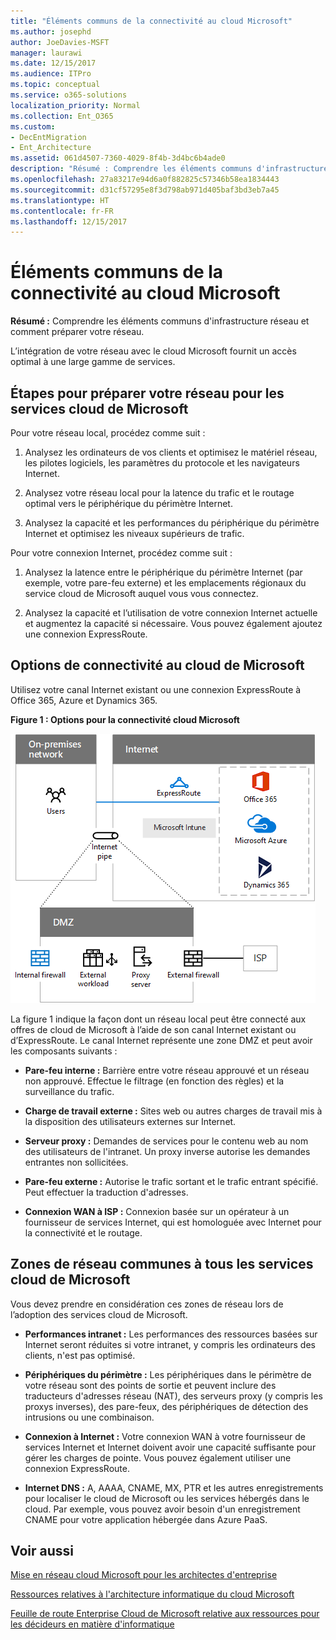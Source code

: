 ```yaml
---
title: "Éléments communs de la connectivité au cloud Microsoft"
ms.author: josephd
author: JoeDavies-MSFT
manager: laurawi
ms.date: 12/15/2017
ms.audience: ITPro
ms.topic: conceptual
ms.service: o365-solutions
localization_priority: Normal
ms.collection: Ent_O365
ms.custom:
- DecEntMigration
- Ent_Architecture
ms.assetid: 061d4507-7360-4029-8f4b-3d4bc6b4ade0
description: "Résumé : Comprendre les éléments communs d'infrastructure réseau et comment préparer votre réseau."
ms.openlocfilehash: 27a83217e94d6a0f882825c57346b58ea1834443
ms.sourcegitcommit: d31cf57295e8f3d798ab971d405baf3bd3eb7a45
ms.translationtype: HT
ms.contentlocale: fr-FR
ms.lasthandoff: 12/15/2017
---
```

# <a name="common-elements-of-microsoft-cloud-connectivity"></a>Éléments communs de la connectivité au cloud Microsoft

 **Résumé :** Comprendre les éléments communs d'infrastructure réseau et comment préparer votre réseau.
  
L’intégration de votre réseau avec le cloud Microsoft fournit un accès optimal à une large gamme de services.
  
## <a name="steps-to-prepare-your-network-for-microsoft-cloud-services"></a>Étapes pour préparer votre réseau pour les services cloud de Microsoft
<a name="steps"> </a>

Pour votre réseau local, procédez comme suit :
  
1. Analysez les ordinateurs de vos clients et optimisez le matériel réseau, les pilotes logiciels, les paramètres du protocole et les navigateurs Internet.
    
2. Analysez votre réseau local pour la latence du trafic et le routage optimal vers le périphérique du périmètre Internet.
    
3. Analysez la capacité et les performances du périphérique du périmètre Internet et optimisez les niveaux supérieurs de trafic.
    
Pour votre connexion Internet, procédez comme suit :
  
1. Analysez la latence entre le périphérique du périmètre Internet (par exemple, votre pare-feu externe) et les emplacements régionaux du service cloud de Microsoft auquel vous vous connectez.
    
2. Analysez la capacité et l’utilisation de votre connexion Internet actuelle et augmentez la capacité si nécessaire. Vous pouvez également ajoutez une connexion ExpressRoute.
    
## <a name="microsoft-cloud-connectivity-options"></a>Options de connectivité au cloud de Microsoft
<a name="steps"> </a>

Utilisez votre canal Internet existant ou une connexion ExpressRoute à Office 365, Azure et Dynamics 365.
  
**Figure 1 : Options pour la connectivité cloud Microsoft**

![Figure 1 :  options pour la connectivité cloud Microsoft](images/Network_Poster/CommonElements.png)

  
La figure 1 indique la façon dont un réseau local peut être connecté aux offres de cloud de Microsoft à l’aide de son canal Internet existant ou d’ExpressRoute. Le canal Internet représente une zone DMZ et peut avoir les composants suivants :
  
- **Pare-feu interne :** Barrière entre votre réseau approuvé et un réseau non approuvé. Effectue le filtrage (en fonction des règles) et la surveillance du trafic.
    
- **Charge de travail externe :** Sites web ou autres charges de travail mis à la disposition des utilisateurs externes sur Internet.
    
- **Serveur proxy :** Demandes de services pour le contenu web au nom des utilisateurs de l'intranet. Un proxy inverse autorise les demandes entrantes non sollicitées.
    
- **Pare-feu externe :** Autorise le trafic sortant et le trafic entrant spécifié. Peut effectuer la traduction d'adresses.
    
- **Connexion WAN à ISP :** Connexion basée sur un opérateur à un fournisseur de services Internet, qui est homologuée avec Internet pour la connectivité et le routage.
    
## <a name="areas-of-networking-common-to-all-microsoft-cloud-services"></a>Zones de réseau communes à tous les services cloud de Microsoft
<a name="steps"> </a>

Vous devez prendre en considération ces zones de réseau lors de l’adoption des services cloud de Microsoft.
  
- **Performances intranet :** Les performances des ressources basées sur Internet seront réduites si votre intranet, y compris les ordinateurs des clients, n'est pas optimisé.
    
- **Périphériques du périmètre :** Les périphériques dans le périmètre de votre réseau sont des points de sortie et peuvent inclure des traducteurs d'adresses réseau (NAT), des serveurs proxy (y compris les proxys inverses), des pare-feux, des périphériques de détection des intrusions ou une combinaison.
    
- **Connexion à Internet :** Votre connexion WAN à votre fournisseur de services Internet et Internet doivent avoir une capacité suffisante pour gérer les charges de pointe. Vous pouvez également utiliser une connexion ExpressRoute.
    
- **Internet DNS :** A, AAAA, CNAME, MX, PTR et les autres enregistrements pour localiser le cloud de Microsoft ou les services hébergés dans le cloud. Par exemple, vous pouvez avoir besoin d'un enregistrement CNAME pour votre application hébergée dans Azure PaaS.
    
## <a name="see-also"></a>Voir aussi

<a name="steps"> </a>

[Mise en réseau cloud Microsoft pour les architectes d'entreprise](microsoft-cloud-networking-for-enterprise-architects.md)
  
[Ressources relatives à l'architecture informatique du cloud Microsoft](microsoft-cloud-it-architecture-resources.md)

[Feuille de route Enterprise Cloud de Microsoft relative aux ressources pour les décideurs en matière d'informatique](https://sway.com/FJ2xsyWtkJc2taRD)


